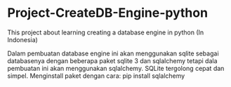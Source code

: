 # Project-CreateDB-Engine-python
This project about learning creating a database engine in python (In Indonesia)

Dalam pembuatan database engine ini akan menggunakan sqlite sebagai databasenya dengan beberapa paket sqlite 3 dan sqlalchemy tetapi dala pembuatan ini akan menggunakan sqlalchemy. SQLite tergolong cepat dan simpel.
Menginstall paket dengan cara: pip install sqlalchemy
